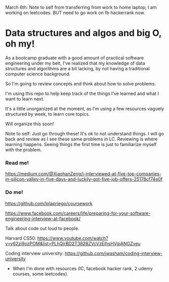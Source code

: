 March 6th: Note to self from transferring from work to home laptop; I am working on leetcodes. BUT need to go work on fb hackerrank now. 


# Data structures and algos and big O, oh my! 
As a bootcamp graduate with a good amount of practical software engineering under my belt, I've realized that my knowledge of data structures and algorithms are a bit lacking, by not having a traditional computer science background.

So I'm going to review concepts and think about how to solve problems. 

I'm using this repo to help keep track of the things I've learned and what I want to learn next. 

It's a little unorganized at the moment, as I'm using a few resources vaguely structured by week, to learn core topics.

Will organize this soon! 

Note to self: Just go through these! It's ok to not understand things. I will go back and review as I see these same problems in LC. Reviewing is where learning happens. Seeing things the first time is just to familiarize myself with the problem. 


### Read me!
https://medium.com/@XiaohanZeng/i-interviewed-at-five-top-companies-in-silicon-valley-in-five-days-and-luckily-got-five-job-offers-25178cf74e0f


### Do me! 
https://github.com/lolapriego/coursework

https://www.facebook.com/careers/life/preparing-for-your-software-engineering-interview-at-facebook/

Talk about code out loud to people.

Harvard CS50: https://www.youtube.com/watch?v=y62zj9ozPOM&list=PLhQjrBD2T3828ZVcVzEIhsHVgjANGZveu 

Coding interview university: https://github.com/jwasham/coding-interview-university 
  - When I'm done with resources (IC, facebook hacker rank, 2 udemy courses, some leetcodes). 

